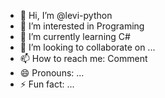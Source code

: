 - 👋 Hi, I’m @levi-python
- 👀 I’m interested in Programing
- 🌱 I’m currently learning C#
- 💞️ I’m looking to collaborate on ...
- 📫 How to reach me: Comment
- 😄 Pronouns: ...
- ⚡ Fun fact: ...

<!---
levi-python/levi-python is a ✨ special ✨ repository because its `README.md` (this file) appears on your GitHub profile.
You can click the Preview link to take a look at your changes.
--->
